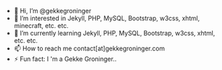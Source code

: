 - 👋 Hi, I’m @gekkegroninger
- 👀 I’m interested in Jekyll, PHP, MySQL, Bootstrap, w3css, xhtml, minecraft, etc. etc.
- 🌱 I’m currently learning Jekyll, PHP, MySQL, Bootstrap, w3css, xhtml, etc. etc.
- 📫 How to reach me contact[at]gekkegroninger.com
- ⚡ Fun fact: I 'm a Gekke Groninger..

<!---
gekkegroninger/gekkegroninger is a ✨ special ✨ repository because its `README.md` (this file) appears on your GitHub profile.
You can click the Preview link to take a look at your changes.
--->
